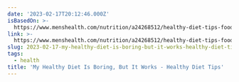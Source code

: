 ```yaml
---
date: '2023-02-17T20:12:46.000Z'
isBasedOn: >-
  https://www.menshealth.com/nutrition/a24268512/healthy-diet-tips-foods/?utm_source=firefox_pocket_save_button&utm_campaign=pocket-newtab-spocs-cache-rollout&utm_content=rollout
link: >-
  https://www.menshealth.com/nutrition/a24268512/healthy-diet-tips-foods/?utm_source=firefox_pocket_save_button&utm_campaign=pocket-newtab-spocs-cache-rollout&utm_content=rollout
slug: 2023-02-17-my-healthy-diet-is-boring-but-it-works-healthy-diet-tips
tags:
  - health
title: 'My Healthy Diet Is Boring, But It Works - Healthy Diet Tips'
---
```


